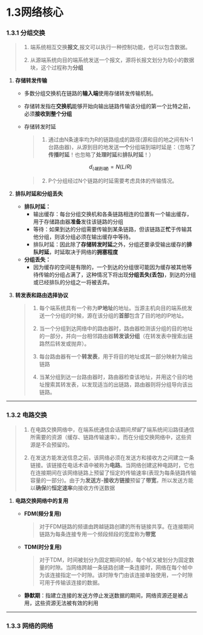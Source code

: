 # 1.3网络核心

### 1.3.1 分组交换

> 1. 端系统相互交换**报文**,报文可以执行一种控制功能，也可以包含数据。
>
> 2. 从源端系统向目的端系统发送一个报文，源将长报文划分为较小的数据块，这个过程称为**分组** 

1. **存储转发传输**

   - 多数分组交换机在链路的**输入端**使用存储转发传输机制。

   - 存储转发指在**交换机**能够开始向输出链路传输该分组的第一个比特之前，必须**接收到整个分组**

   - 存储转发时延

     > 1. 通过由N条速率均为R的链路组成的路径(源和目的地之间有N-1台路由器)，从源到目的地发送**一个**分组端到端时延是：（忽略了**传播时延**！也忽略了**处理时延**和**排队时延**！）

     $$
     d_(端到端)=N(L/R)
     $$

     > 2. P个分组经过N个链路的时延需要考虑具体的传输情况。

     
   
2. **排队时延和分组丢失**

   - **排队时延：**
     - 输出缓存：每台分组交换机和各条链路相连的位置有一个输出缓存，用于存储路由器**准备**发往该链路的分组
     - 等待：如果到达的分组需要传输到某条链路，但该链路正**忙**于传输其他分组，则该分组必须在输出缓存中等待。
     - 排队时延：因此除了**存储转发时延**之外，分组还要承受输出缓存的**排队时延**，时延取决于网络的**拥塞程度**
   - **分组丢失：**
     - 因为缓存的空间是有限的，一个到达的分组很可能因为缓存被其他等待传输的分组占满了，这种情况下将出现**分组丢失(丢包)**，到达的分组或已经排队的分组之一将被丢弃。

3. **转发表和路由选择协议**

   > 1. 每个端系统具有一个称为**IP地址**的地址。当源主机向目的端系统发送一个分组的时候，源在该分组的**首部**包含了目的地的IP地址。
   >
   > 2. 当一个分组到达网络中的路由器时，路由器检测该分组的目的地址的一部分，并向一台相邻路由器**转发该分组**（在转发表中搜索出链路然后转发或抛弃）。
   >
   > 3. 每台路由器有一个**转发表**，用于将目的地址或其一部分映射为输出链路
   >
   > 4. 当某分组到达一台路由器时，路由器检查该地址，并用这个目的地址搜索其转发表，以发现适当的出链路，路由器则将分组导向该出链路。



****

### 1.3.2 电路交换

> 1. 在电路交换网络中，在端系统通信会话期间*预留*了端系统间沿路径通信所需要的资源（缓存、链路传输速率）。而在分组交换网络中，这些资源是不会预留的。
>
> 2. 在发送方能发送信息之前，该网络必须在发送方和接收方之间建立一条链接。该链接在电话术语中被称为**电路**。当网络创建这种电路时，它也在连接期间在该网络链路上预留了恒定的传输速率(表现为每条链路传输容量的一部分)。由于为**发送方-接收方链接**预留了**带宽**，所以发送方能以**确保**的**恒定速率**向接收方传送数据

1. **电路交换网络中的复用**

   - **FDM(频分复用)**

     > 对于FDM链路的频谱由跨越链路创建的所有链接共享。在连接期间链路为每条连接专用一个频段频段的宽度称为**带宽**

   - **TDM(时分复用)**

     > 对于TDM，时间被划分为固定期间的帧，每个帧又被划分为固定数量的时隙。当网络跨越一条链路创建一条连接时，网络在每个帧中为该连接指定一个时隙。该时隙专门由该连接单独使用，一个时隙可用于传输该连接的数据。

   - **静默期**：指建立连接的发送方停止发送数据的期间，网络资源还是被占用，这些资源无法被有效的利用



****

### 1.3.3 网络的网络

